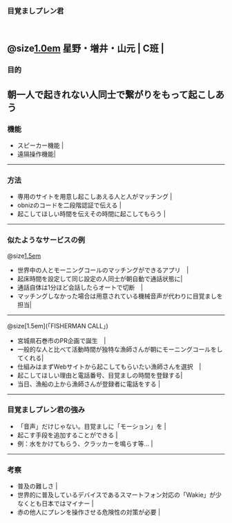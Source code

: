 ### 目覚ましプレン君
　  
@size[1.0em](世界のどこからでも)
 星野・増井・山元 |
 C班 |
---
### 目的

朝一人で起きれない人同士で繋がりをもって起こしあう
---
### 機能
- スピーカー機能     |
- 遠隔操作機能|
---
### 方法
- 専用のサイトを用意し起こしあえる人と人がマッチング |
- obnizのコードを二段階認証で伝える |
- 起こしてほしい時間を伝えその時間に起こしてもらう     |
---
### 似たようなサービスの例
@size[1.5em](「Wakie」)
- 世界中の人とモーニングコールのマッチングができるアプリ　|
- 起床時間を設定して同じ設定の人同士が朝自動で通話状態に| 
- 通話自体は1分ほど会話したらオートで切断　|
- マッチングしなかった場合は用意されている機械音声が代わりに目覚ましを担当|
---
@size[1.5em](「FISHERMAN CALL」)
- 宮城県石巻市のPR企画で誕生　|
- 一般的な人と比べて活動時間が独特な漁師さんが朝にモーニングコールをしてくれる| 
- 仕組みはまずWebサイトから起こしてもらいたい漁師さんを選択　|
- 起こしてほしい理由と電話番号、目覚ましの時間を登録する|
- 当日、漁船の上から漁師さんが登録者に電話をする |
---
### 目覚ましプレン君の強み
- 「音声」だけじゃない。目覚ましに「モーション」を |
- 起こす手段を追加することができる |
- 例：水をかけてもらう、クラッカーを鳴らす等… |
---
### 考察
- 普及の難しさ |
- 世界的に普及しているデバイスであるスマートフォン対応の「Wakie」が少なくとも日本ではマイナー |
- 赤の他人にプレンを操作させる危険性の対策が必要 |

